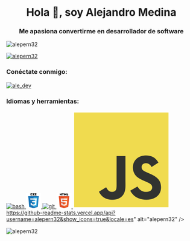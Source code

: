 <h1 align="center">Hola 👋, soy Alejandro Medina</h1>
<h3 align="center">Me apasiona convertirme en desarrollador de software</h3>

<p align="left"> <img src="https://komarev.com/ghpvc/?username=alepern32&label=Profile%20views&color=0e75b6&style=flat" alt="alepern32" /> </p> <p align="left"

> <a href="https://github.com/ryo-ma/github-profile-trophy"><img src="https://github-profile-trophy.vercel.app/?username=alepern32" alt="alepern32" /></a> </p>

<h3 align="left">Conéctate conmigo:</h3>
<p align="left">
<a href="https://dev.to/ale_dev" target="blank"><img align="center" src="https://raw.githubusercontent.com/rahuldkjain/github-profile-readme-generator/master/src/images/icons/Social/devto.svg" alt="ale_dev" height="30" width="40" /></a>
</p>

<h3 align="left">Idiomas y herramientas:</h3>
<p align="left"> <a href="https://www.gnu.org/software/bash/" target="_blank" rel="noreferrer"> <img src="https://www.vectorlogo.zone/logos/gnu_bash/gnu_bash-icon.svg" alt="bash" width="40" height="40"/> </a> <a href="https://www.w3schools.com/css/" target="_blank" rel="noreferrer"> <img src="https://raw.githubusercontent.com/devicons/devicon/master/icons/css3/css3-original-wordmark.svg" alt="css3" width="40" height="40"/> </a> <a href="https://git-scm.com/" target="_blank" rel="noreferrer"> <img src="https://www.vectorlogo.zone/logos/git-scm/git-scm-icon.svg" alt="git" width="40" height="40"/> </a> <a href="https://www.w3.org/html/" target="_blank" rel="noreferrer"> <img src="https://raw.githubusercontent.com/devicons/devicon/master/icons/html5/html5-original-wordmark.svg" alt="html5" width="40" altura="40"/> </a> <a href="https://developer.mozilla.org/es-ES/docs/Web/JavaScript" target="_blank" rel="noreferrer"> <img src="https://raw.githubusercontent.com/devicons/devicon/master/icons/javascript/javascript-original.svg" alt="javascript" ancho="40" altura="40"/> </a> <a href="https://www.linux.<img align

="center" src="https://github-readme-stats.vercel.app/api?username=alepern32&show_icons=true&locale=es" alt="alepern32" /></p>

<p><img align="center" src="https://github-readme-streak-stats.herokuapp.com/?user=alepern32&" alt="alepern32" /></p>

